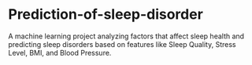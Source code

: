 # Prediction-of-sleep-disorder
A machine learning project analyzing factors that affect sleep health and predicting sleep disorders based on features like Sleep Quality, Stress Level, BMI, and Blood Pressure.
